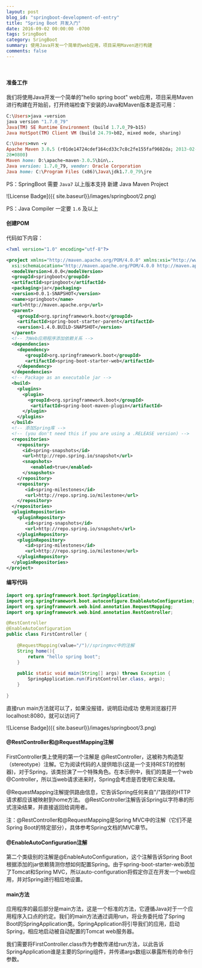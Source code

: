 ```yaml
---
layout: post
blog_id: "springboot-development-of-entry"
title: "Spring Boot 开发入门"
date: 2016-09-02 00:00:00 -0700
tags: SringBoot
category: SringBoot
summary: 使用Java开发一个简单的web应用，项目采用Maven进行构建
comments: false
---
```

<br>

#### 准备工作

我们将使用Java开发一个简单的"hello spring boot" web应用，项目采用Maven进行构建在开始前，打开终端检查下安装的Java和Maven版本是否可用：

```ruby
C:\Users>java -version
java version "1.7.0_79"
Java(TM) SE Runtime Environment (build 1.7.0_79-b15)
Java HotSpot(TM) Client VM (build 24.79-b02, mixed mode, sharing)
```

```ruby
C:\Users>mvn -v
Apache Maven 3.0.5 (r01de14724cdef164cd33c7c8c2fe155faf9602da; 2013-02-19 21:51:
28+0800)
Maven home: D:\apache-maven-3.0.5\bin\..
Java version: 1.7.0_79, vendor: Oracle Corporation
Java home: C:\Program Files (x86)\Java\jdk1.7.0_79\jre
```

PS：SpringBoot 需要 `Java7` 以上版本支持
新建 Java Maven Project

![License Badge]({{ site.baseurl}}/images/springboot/2.png)

PS：Java Compiler 一定要 `1.6` 及以上

#### 创建POM

代码如下内容：

```xml
<?xml version="1.0" encoding="utf-8"?>

<project xmlns="http://maven.apache.org/POM/4.0.0" xmlns:xsi="http://www.w3.org/2001/XMLSchema-instance" 
  xsi:schemaLocation="http://maven.apache.org/POM/4.0.0 http://maven.apache.org/maven-v4_0_0.xsd">  
  <modelVersion>4.0.0</modelVersion>  
  <groupId>springboot</groupId>  
  <artifactId>springboot</artifactId>  
  <packaging>jar</packaging>  
  <version>0.0.1-SNAPSHOT</version>  
  <name>springboot</name>  
  <url>http://maven.apache.org</url>  
  <parent> 
    <groupId>org.springframework.boot</groupId>  
    <artifactId>spring-boot-starter-parent</artifactId>  
    <version>1.4.0.BUILD-SNAPSHOT</version> 
  </parent>  
  <!-- 为Web应用程序添加依赖关系 -->  
  <dependencies> 
    <dependency> 
       <groupId>org.springframework.boot</groupId>  
       <artifactId>spring-boot-starter-web</artifactId> 
    </dependency> 
  </dependencies>  
  <!-- Package as an executable jar -->  
  <build> 
    <plugins> 
      <plugin> 
        <groupId>org.springframework.boot</groupId>  
         <artifactId>spring-boot-maven-plugin</artifactId> 
      </plugin> 
    </plugins> 
  </build>  
  <!-- 添加Spring库 -->  
  <!-- (you don't need this if you are using a .RELEASE version) -->  
  <repositories> 
    <repository> 
      <id>spring-snapshots</id>  
      <url>http://repo.spring.io/snapshot</url>  
      <snapshots> 
         <enabled>true</enabled> 
      </snapshots> 
    </repository>  
    <repository> 
       <id>spring-milestones</id>  
       <url>http://repo.spring.io/milestone</url> 
    </repository> 
  </repositories>  
  <pluginRepositories> 
    <pluginRepository> 
       <id>spring-snapshots</id>  
       <url>http://repo.spring.io/snapshot</url> 
    </pluginRepository>  
    <pluginRepository> 
       <id>spring-milestones</id>  
       <url>http://repo.spring.io/milestone</url> 
    </pluginRepository> 
  </pluginRepositories> 
</project>
```

#### 编写代码

```java
import org.springframework.boot.SpringApplication;
import org.springframework.boot.autoconfigure.EnableAutoConfiguration;
import org.springframework.web.bind.annotation.RequestMapping;
import org.springframework.web.bind.annotation.RestController;

@RestController
@EnableAutoConfiguration
public class FirstController {
    
    @RequestMapping(value="/")//springmvc中的注解
    String home(){
        return "hello spring boot";
    }
    
    public static void main(String[] args) throws Exception {
        SpringApplication.run(FirstController.class, args);
    }
    
}
```

直接run  main方法就可以了，如果没报错，说明启动成功
使用浏览器打开localhost:8080，就可以访问了

![License Badge]({{ site.baseurl}}/images/springboot/3.png)


#### @RestController和@RequestMapping注解

FirstController类上使用的第一个注解是 @RestController，这被称为构造型（stereotype）注解。它为阅读代码的人提供暗示(这是一个支持REST的控制器)，对于Spring，该类扮演了一个特殊角色。在本示例中，我们的类是一个web @Controller，所以当web请求进来时，Spring会考虑是否使用它来处理。

@RequestMapping注解提供路由信息，它告诉Spring任何来自"/"路径的HTTP请求都应该被映射到home方法。 @RestController注解告诉Spring以字符串的形式渲染结果，并直接返回给调用者。

注：@RestController和@RequestMapping是Spring MVC中的注解（它们不是Spring Boot的特定部分），具体参考Spring文档的MVC章节。


#### @EnableAutoConfiguration注解

第二个类级别的注解是@EnableAutoConfiguration，这个注解告诉Spring Boot根据添加的jar依赖猜测你想如何配置Spring。由于spring-boot-starter-web添加了Tomcat和Spring MVC，所以auto-configuration将假定你正在开发一个web应用，并对Spring进行相应地设置。

#### main方法

应用程序的最后部分是main方法，这是一个标准的方法，它遵循Java对于一个应用程序入口点的约定。我们的main方法通过调用run，将业务委托给了Spring Boot的SpringApplication类。SpringApplication将引导我们的应用，启动Spring，相应地启动被自动配置的Tomcat web服务器。

我们需要将FirstController.class作为参数传递给run方法，以此告诉SpringApplication谁是主要的Spring组件，并传递args数组以暴露所有的命令行参数。
